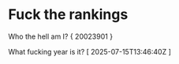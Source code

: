# Fuck the rankings

Who the hell am I?
{ 20023901 }

What fucking year is it?
[ 2025-07-15T13:46:40Z ]
